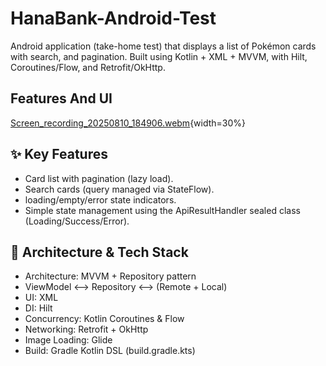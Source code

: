 # HanaBank-Android-Test
Android application (take-home test) that displays a list of Pokémon cards with search, and pagination. Built using Kotlin + XML + MVVM, with Hilt, Coroutines/Flow, and Retrofit/OkHttp.

## Features And UI
[Screen_recording_20250810_184906.webm](https://github.com/user-attachments/assets/51d4f768-1d01-41e8-b43f-34b3d980ecf9){width=30%}



## ✨ Key Features
- Card list with pagination (lazy load).
- Search cards (query managed via StateFlow).
- loading/empty/error state indicators.
- Simple state management using the ApiResultHandler sealed class (Loading/Success/Error).

## 🧱 Architecture & Tech Stack
- Architecture: MVVM + Repository pattern
- ViewModel ⟷ Repository ⟷ (Remote + Local)
- UI: XML
- DI: Hilt
- Concurrency: Kotlin Coroutines & Flow
- Networking: Retrofit + OkHttp
- Image Loading: Glide
- Build: Gradle Kotlin DSL (build.gradle.kts)
